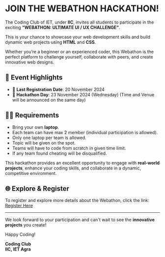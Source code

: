 # JOIN THE WEBATHON HACKATHON!

The Coding Club of IET, under **IIC**, invites all students to participate in the exciting **“WEBATHON: ULTIMATE UI / UX CHALLENGE”**.

This is your chance to showcase your web development skills and build dynamic web projects using **HTML** and **CSS**.

Whether you’re a beginner or an experienced coder, this Webathon is the perfect platform to challenge yourself, collaborate with peers, and create innovative web designs.

## 🚀 Event Highlights

- 📅 **Last Registration Date**: 20 November 2024
- 📅 **Hackathon Day**: 23 November 2024 (Wednesday)
  (Time and Venue will be announced on the same day)

## 👨‍💻 Requirements

- Bring your own **laptop**.
- Each team can have max 2 member (individual participation is allowed).
- Only one laptop per team is allowed.
- Topic will be given on the spot.
- Teams will have to code from scratch in given time limit.
- If any team found cheating will be disqualified.

This hackathon provides an excellent opportunity to engage with **real-world projects**, enhance your coding skills, and collaborate in a dynamic, competitive environment.

## 🌐 Explore & Register

To register and explore more details about the Webathon, click the link: [Register Here](https://coderplayground.github.io/webathon/)

---

We look forward to your participation and can't wait to see the **innovative projects** you create!

Happy Coding!

**Coding Club**  
**IIC, IET Agra**
